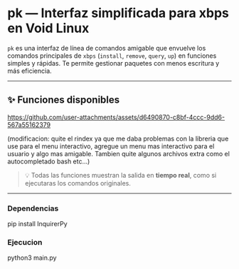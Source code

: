 # pk — Interfaz simplificada para xbps en Void Linux

`pk` es una interfaz de línea de comandos amigable que envuelve los comandos principales de `xbps` (`install`, `remove`, `query`,  `up`) en funciones simples y rápidas. Te permite gestionar paquetes con menos escritura y más eficiencia.

---

## ✨ Funciones disponibles


https://github.com/user-attachments/assets/d6490870-c8bf-4ccc-9dd6-567a55162379



(modificacion: quite el rindex ya que me daba problemas con la libreria que use para el menu interactivo, agregue un menu mas interactivo para el usuario y algo mas amigable. Tambien quite algunos archivos extra como el autocompletado bash etc...)


> 💡 Todas las funciones muestran la salida en **tiempo real**, como si ejecutaras los comandos originales.
---

### Dependencias

pip install InquirerPy


### Ejecucion

python3 main.py




